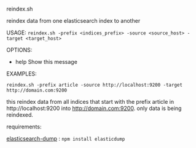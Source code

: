 reindex.sh

reindex data from one elasticsearch index to another

USAGE: `reindex.sh -prefix <indices_prefix> -source <source_host> -target <target_host>`

OPTIONS:
  - help          Show this message


EXAMPLES:

`reindex.sh -prefix article -source http://localhost:9200 -target http://domain.com:9200`

this reindex data from all indices that start with the prefix article in http://localhost:9200 into http://domain.com:9200. only data is being reindexed.

requirements:

[elasticsearch-dump](https://github.com/taskrabbit/elasticsearch-dump) : `npm install elasticdump`

